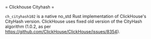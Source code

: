 = Clickhouse Cityhash =

`ch_cityhash102` is a native no_std Rust implementation of ClickHouse's
CityHash version.  ClickHouse uses fixed old version of the
CityHash algorithm (1.0.2, as per
<https://github.com/ClickHouse/ClickHouse/issues/8354>).
